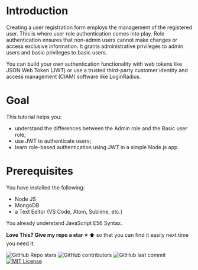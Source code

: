 # Introduction
Creating a user registration form employs the management of the registered user. This is where user role authentication comes into play. Role authentication ensures that non-admin users cannot make changes or access exclusive information. It grants administrative privileges to admin users and basic privileges to basic users.

You can build your own authentication functionality with web tokens like JSON Web Token (JWT) or use a trusted third-party customer identity and access management (CIAM) software like LoginRadius.

# Goal
This tutorial helps you:

- understand the differences between the Admin role and the Basic user role;
- use JWT to authenticate users;
- learn role-based authentication using JWT in a simple Node.js app.

# Prerequisites
You have installed the following:

- Node JS
- MongoDB
- a Text Editor (VS Code, Atom, Sublime, etc.)

You already understand JavaScript E56 Syntax.

**Love This? Give my repo a star :star: :arrow_up:** so that you can find it easily next time you need it.

 ![GitHub Repo stars](https://img.shields.io/github/stars/manulthanura/User-Authentication?style=socialhttps://img.shields.io/static/v1?label=<LABEL>&message=<MESSAGE>&color=yellow) ![GitHub contributors](https://img.shields.io/github/contributors/manulthanura/User-Authentication) ![GitHub last commit](https://img.shields.io/github/last-commit/manulthanura/User-Authentication) [![MIT License](https://img.shields.io/badge/License-MIT-green.svg)](https://choosealicense.com/licenses/mit/)
